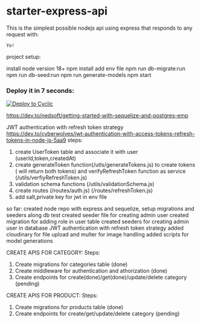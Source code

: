 # starter-express-api

This is the simplest possible nodejs api using express that responds to any request with: 
```
Yo!
```
project setup:

install node version 18+
npm install 
add env file
npm run db-migrate:run
npm run db-seed:run
npm run generate-models
npm start

### Deploy it in 7 seconds: 

[![Deploy to Cyclic](https://deploy.cyclic.app/button.svg)](https://deploy.cyclic.app/)

https://dev.to/nedsoft/getting-started-with-sequelize-and-postgres-emp

 
JWT authentication with refresh token strategy
https://dev.to/cyberwolves/jwt-authentication-with-access-tokens-refresh-tokens-in-node-js-5aa9
steps: 
1) create UserToken table and associate it with user (userId,token,createdAt)
2) create generateToken function(/utls/generateTokens.js) to create tokens ( will return both tokens) and verifyRefreshToken function as service (/utils/verfiyRefreshToken.js)
3) validation schema functions (/utils/validationSchema.js)
4) create routes (/routes/auth.js) (/routes/refreshToken.js)
5) add salt,private key for jwt in env file

so far:
created node repo with express and sequelize, setup migrations and seeders along db test
created seeder file for creating admin user
created migration for adding role in user table
created seeders for creating admin user in database
JWT authentication with refresh token strategy
added cloudinary for file upload and multer for image handling
added scripts for model generations

CREATE APIS FOR CATEGORY:
Steps:
1) Create migrations for categories table (done)
2) Create middleware for authentication and athorization (done)
3) Create endpoints for create(done)/get(done)/update/delete category (pending)


CREATE APIS FOR PRODUCT:
Steps:
1) Create migrations for products table (done)
2) Create endpoints for create/get/update/delete category (pending)
